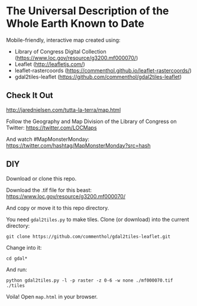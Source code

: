 # The Universal Description of the Whole Earth Known to Date

Mobile-friendly, interactive map created using:

* Library of Congress Digital Collection (https://www.loc.gov/resource/g3200.mf000070/)
* Leaflet (http://leafletjs.com/)
* leaflet-rastercoords (https://commenthol.github.io/leaflet-rastercoords/)
* gdal2tiles-leaflet (https://github.com/commenthol/gdal2tiles-leaflet)

## Check It Out

http://jarednielsen.com/tutta-la-terra/map.html

Follow the Geography and Map Division of the Library of Congress on Twitter: https://twitter.com/LOCMaps

And watch #MapMonsterMonday: https://twitter.com/hashtag/MapMonsterMonday?src=hash


## DIY

Download or clone this repo.

Download the .tif file for this beast: https://www.loc.gov/resource/g3200.mf000070/

And copy or move it to this repo directory.

You need `gdal2tiles.py` to make tiles. Clone (or download) into the current directory:

`git clone https://github.com/commenthol/gdal2tiles-leaflet.git`

Change into it:

`cd gdal*`

And run:

`python gdal2tiles.py -l -p raster -z 0-6 -w none ./mf000070.tif ./tiles`

Voila! Open `map.html` in your browser.
